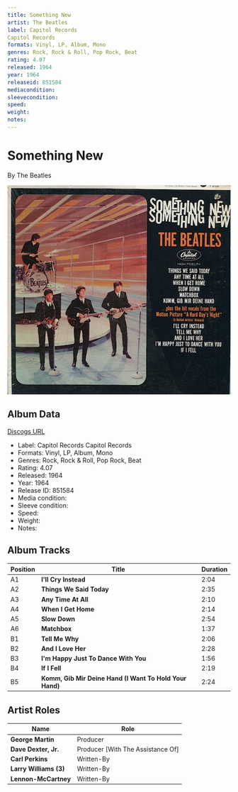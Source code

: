 ```yaml
---
title: Something New
artist: The Beatles
label: Capitol Records
Capitol Records
formats: Vinyl, LP, Album, Mono
genres: Rock, Rock & Roll, Pop Rock, Beat
rating: 4.07
released: 1964
year: 1964
releaseid: 851584
mediacondition: 
sleevecondition: 
speed: 
weight: 
notes: 
---
```


# Something New

By The Beatles

![](../../assets/albumcovers/The_Beatles-Something_New.png)

## Album Data

[Discogs URL](https://www.discogs.com/release/851584-The-Beatles-Something-New)

- Label: Capitol Records
Capitol Records
- Formats: Vinyl, LP, Album, Mono
- Genres: Rock, Rock & Roll, Pop Rock, Beat
- Rating: 4.07
- Released: 1964
- Year: 1964
- Release ID: 851584
- Media condition: 
- Sleeve condition: 
- Speed: 
- Weight: 
- Notes: 

## Album Tracks

| **Position** | **Title** | **Duration** |
|--------------|-----------|--------------|
| A1 | **I'll Cry Instead** | 2:04 |
| A2 | **Things We Said Today** | 2:35 |
| A3 | **Any Time At All** | 2:10 |
| A4 | **When I Get Home** | 2:14 |
| A5 | **Slow Down** | 2:54 |
| A6 | **Matchbox** | 1:37 |
| B1 | **Tell Me Why** | 2:06 |
| B2 | **And I Love Her** | 2:28 |
| B3 | **I'm Happy Just To Dance With You** | 1:56 |
| B4 | **If I Fell** | 2:19 |
| B5 | **Komm, Gib Mir Deine Hand (I Want To Hold Your Hand)** | 2:24 |

## Artist Roles

| **Name** | **Role** |
|----------|----------|
| **George Martin** | Producer |
| **Dave Dexter, Jr.** | Producer [With The Assistance Of] |
| **Carl Perkins** | Written-By |
| **Larry Williams (3)** | Written-By |
| **Lennon-McCartney** | Written-By |


